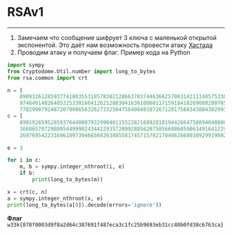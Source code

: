 # RSAv1

---


1. Замечаем что сообщение шифрует 3 ключа с маленькой открытой экспонентой. Это даёт нам возможность провести атаку [Хастада](https://ru.wikipedia.org/wiki/%D0%9A%D1%80%D0%B8%D0%BF%D1%82%D0%BE%D0%B0%D0%BD%D0%B0%D0%BB%D0%B8%D0%B7_RSA)
2. Проводим атаку и получаем флаг. Пример кода на Python
```python
import sympy
from Cryptodome.Util.number import long_to_bytes
from rsa.common import crt

n = [
    89093261285937741803553185783021286637837446366257063142111405753387662825269100645612486076518482796619865870376379536466857902923577748653278104722708190446522260968530611966850359527455148502617105893232509721719097053093330869480335969105582166109173804985696779322959351467421786895137401704612961447471,
    97464014826405325330166412621280304163610060117159184182690802007658552317082555618665227947729740511605474842144870213327806874641620937381764619420443599474633254425937284871386116420164952139603473613599265451046929404344988017311336827575844000385510412617202904050146245842046531515370476448217586971577,
    77829907924872079986563262733250475640840107267128175883438043029932259643507571827348224129825953566855278699384533886350108484449812228046683692878067627938931867643806003443595142258837457888127250902580415422555192638711648295143759129223592364675864498876982948027520255263439801788633432497910619525011]
c = [
    89019265952859376440007932990401155238216892818194426647588940408006208153673414651166781872064111919640916922765481502090474881698278030628365117577329488598397693848714092849993050696270421728811779656348980736058160976430889731291067710216377831603435373292744927370809955903336940175941846584942549040913,
    16686570729809544999024344229357209928856207505660860590634916412291583249643903176489987351331087143323867841368563111202092617782760627876978791856106613122389776761226463626114119582727202565583400059809979233084206428639308568597733116807608979716420336716707290851054900988072680608598866873993629826545,
    26976954223169618973946656826388558174571578217048626680309299198021439320982536423303964553825567211723525957969643881549953199917592552831896999596016961849917946640157585439412214926122267815002803325369069835772081521510390021799309197858234759937606267650296983898301762425200689069979082112194675880186]

e = 3

for i in c:
    m, b = sympy.integer_nthroot(i, e)
    if b:
        print(long_to_bytes(m))

x = crt(c, n)
a = sympy.integer_nthroot(x, e)
print(long_to_bytes(a[0]).decode(errors='ignore'))
```


**Флаг** `w33k{878f0003d9f8a2d64c387691f487eca3c1fc25b9693eb31cc40b0fd38c6763ca}`
